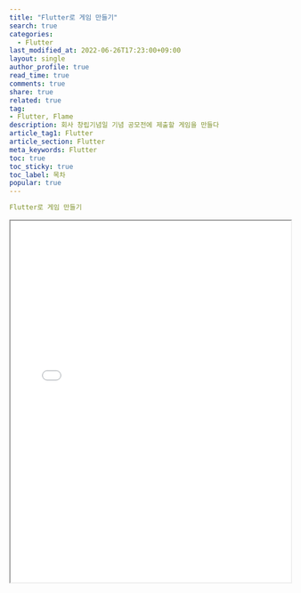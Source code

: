 ```yaml
---
title: "Flutter로 게임 만들기"
search: true
categories:
  - Flutter
last_modified_at: 2022-06-26T17:23:00+09:00
layout: single
author_profile: true
read_time: true
comments: true
share: true
related: true
tag:
- Flutter, Flame
description: 회사 창립기념일 기념 공모전에 제출할 게임을 만들다
article_tag1: Flutter
article_section: Flutter
meta_keywords: Flutter
toc: true
toc_sticky: true
toc_label: 목차
popular: true
---
```


```yaml
Flutter로 게임 만들기
```

<iframe src="../../../assets/kkomi_run/index.html" width="100%" height="650"></iframe>
